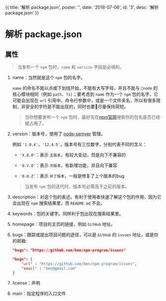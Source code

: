 {{
    title: '解析 package.json',
    poster: '',
    date: '2018-07-06',
    id: '3',
    desc: '解析 package.json'
}}
# 解析 package.json

## 属性

> 当发布一个 `npm` 包时，`name` 和 `version` 字段是必填的。

1. name：当然就是这个 `npm` 包的名字。

    `name` 的命名不能以点或下划线开始，不能有大写字母，并且不能与 `node` 的核心模块相同（例如 `path`、`fs`）；要考虑到 `name` 作为一个 `npm` 包的名字，它可能会出现在 `url` 引用中、命令行参数中，或是一个文件夹名，所以有很多限制，非安全的字符是不能出现的，同时也要尽量保持简短。

    > 当你想要发布一个 `npm` 包时，最好先在[npm官网](https://www.npmjs.com/)搜索你的包名是否已经被占用了。

2. version：版本号，使用了 [node-semver](https://github.com/npm/node-semver) 管理。

    例如 `'1.0.4'`，`'12.4.5'`，版本号有三位数字，分别代表不同的含义：

    - `'X.0.0'`：表示 `主版本`，有较大变动，但是向下不兼容的

    - `'0.Y.0'`：表示 `次版本`，有新增功能，并且向下兼容

    - `'0.0.Z'`：表示 `补丁版本`，一般是修复了上个版本的bug

    > 当发布 `npm` 包的迭代时，版本号必需高于之前的版本。

3. description：对这个包的表述。有利于使用者快速了解这个包的作用，因为它会出现在 `npm` 搜索结果里，而 `README.md` 不会。

4. keywords：包的关键字。同样利于包出现在搜索结果里。

4. homepage：项目的主页的链接，例如 `GitHub` 地址。

5. bugs：跟踪或提出项目问题的途径，可以是 `GitHub` 的 `issues` 地址，或是你的邮箱:
    ```json
    "bugs": "https://github.com/ben/npm-program/issues"
    ```
    ```json
    "bugs": {
        "url" : "https://github.com/ben/npm-program/issues",
        "email" : "ben@gmail.com"
    }
    ```

6. license：声明

7. main：指定程序的入口文件

